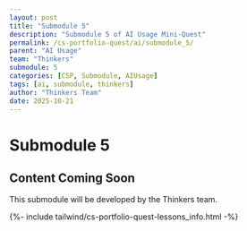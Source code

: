 ```yaml
---
layout: post
title: "Submodule 5"
description: "Submodule 5 of AI Usage Mini-Quest"
permalink: /cs-portfolio-quest/ai/submodule_5/
parent: "AI Usage"
team: "Thinkers"
submodule: 5
categories: [CSP, Submodule, AIUsage]
tags: [ai, submodule, thinkers]
author: "Thinkers Team"
date: 2025-10-21
---
```


# Submodule 5

## Content Coming Soon
This submodule will be developed by the Thinkers team.

{%- include tailwind/cs-portfolio-quest-lessons_info.html -%}